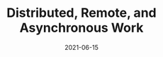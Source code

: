---
contentPage: guides/agile/remote-tips
date: '2021-06-15'
lastmod: '2021-06-15'
layout: single
team:
- VMware Tanzu Labs
title: Distributed, Remote, and Asynchronous Work
weight: 90
oldPath: "/content/outcomes/application-development/remote.md"
aliases:
- "/outcomes/application-development/remote"
tags: []
---